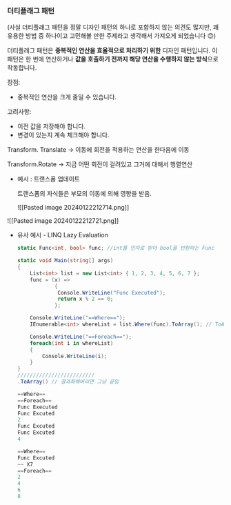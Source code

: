 ### 더티플래그 패턴

(사실 더티플래그 패턴을 정말 디자인 패턴의 하나로 포함하지 않는 의견도 많지만, 꽤 유용한 방법 중 하나이고 고민해볼 만한 주제라고 생각해서 가져오게 되었습니다 😊)

더티플래그 패턴은 **중복적인 연산을 효율적으로 처리하기 위한** 디자인 패턴입니다. 이 패턴은 한 번에 연산하거나 **값을 호출하기 전까지 해당 연산을 수행하지 않는 방식**으로 작동합니다.

장점:

- 중복적인 연산을 크게 줄일 수 있습니다.

고려사항:

- 이전 값을 저장해야 합니다.
- 변경이 있는지 계속 체크해야 합니다.

Transform. Translate → 이동에 회전을 적용하는 연산을 한다음에 이동

Transform.Rotate → 지금 어떤 회전이 걸려있고 그거에 대해서 행렬연산

- 예시 : 트랜스폼 업데이트
    
    트랜스폼의 자식들은 부모의 이동에 의해 영향을 받음.
    
    ![[Pasted image 20240122212714.png]]
    
![[Pasted image 20240122212721.png]]
    
- 유사 예시 - LINQ Lazy Evaluation
    
    ```csharp
    static Func<int, bool> func; //int를 인자로 받아 bool을 반환하는 Func
    
    static void Main(string[] args)
    {
     	List<int> list = new List<int> { 1, 2, 3, 4, 5, 6, 7 };
      	func = (x) =>
                {
                 Console.WriteLine("Func Executed");
                 return x % 2 == 0; 
                };
    
    	Console.WriteLine("==Where==");
    	IEnumerable<int> whereList = list.Where(func).ToArray(); // ToArray넣으면 최종결과로 인식
    
    	Console.WriteLine("==Foreach==");
    	foreach(int i in whereList)
        {
        	Console.WriteLine(i);
        }
    }
    /////////////////////////
    .ToArray() // 결과화해버리면 그냥 끝임
    
    ==Where==
    ==Foreach==
    Func Executed
    Func Excuted
    2
    Func Excuted
    Func Excuted
    4
    
    ==Where==
    Func Excuted
    ~~ X7
    ==Foreach==
    2
    4
    6
    8
    
    ```
    

